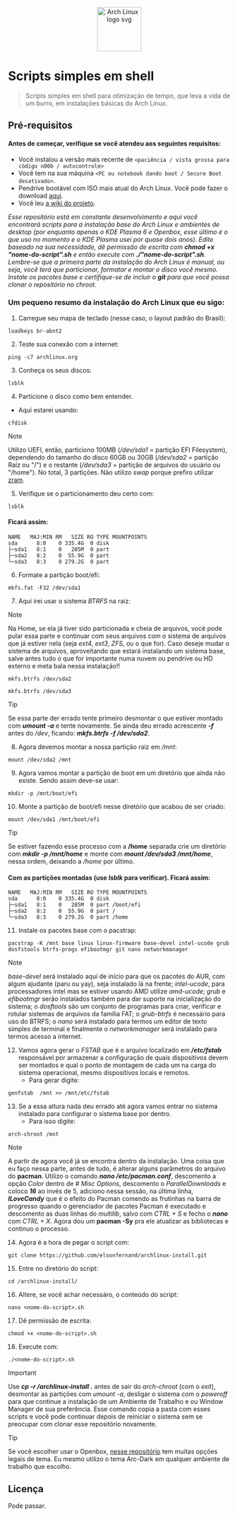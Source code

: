 <p align="center">
  <img height="100" src="https://archlinux.org/static/logos/archlinux-logo-dark-scalable.518881f04ca9.svg" alt="Arch Linux logo svg" >
</p>

# Scripts simples em shell
   
> Scripts simples em shell para otimização de tempo, que leva a vida de um burro, em instalações básicas do Arch Linux.

## Pré-requisitos

#### Antes de começar, verifique se você atendeu aos seguintes requisitos:
- Você instalou a versão mais recente de `<paciência / vista grossa para código n00b / autocontrole>`
- Você tem na sua máquina `<PC ou notebook dando boot / Secure Boot desativado>`.
- Pendrive bootável com ISO mais atual do Arch Linux. Você pode fazer o download <a href="https://archlinux.org/download/" target="blank">aqui</a>.
- Você leu <a href="https://wiki.archlinux.org/title/Installation_guide" target="blank">a wiki do projeto</a>.

*Esse repositório está em constante desenvolvimento e aqui você encontrará scripts para a instalação base do Arch Linux e ambientes de desktop (por enquanto apenas o *KDE Plasma 6* e *Openbox*, esse último é o que uso no momento e o KDE Plasma usei por quase dois anos). Edite baseado na sua necessidade, dê permissão de escrita com ***chmod +x "nome-do-script".sh*** e então execute com ***./"nome-do-script".sh***. Lembre-se que a primeira parte da instalação do Arch Linux é manual, ou seja, você terá que particionar, formatar e montar o disco você mesmo. Instale os pacotes base e certifique-se de incluir o **git** para que você possa clonar o repositório no *chroot*.*

### Um pequeno resumo da instalação do Arch Linux que eu sigo:

01. Carregue seu mapa de teclado (nesse caso, o layout padrão do Brasil):
```
loadkeys br-abnt2
```
02. Teste sua conexão com a internet:
```
ping -c7 archlinux.org
```
03. Conheça os seus discos:
```
lsblk
```
04. Particione o disco como bem entender.
   - Aqui estarei usando:
```
cfdisk
```
> [!NOTE]
> Utilizo UEFI, então, particiono 100MB (*/dev/sda1* = partição EFI Filesystem), dependendo do tamanho do disco 60GB ou 30GB (*/dev/sda2* = partição Raíz ou "/") e o restante (*/dev/sda3* = partição de arquivos do usuário ou "/home"). No total, 3 partições. Não utilizo *swap* porque prefiro utilizar <a href="https://wiki.archlinux.org/title/Zram" target="blank">zram</a>.
05. Verifique se o particionamento deu certo com:
```
lsblk
```
#### Ficará assim:
```
NAME   MAJ:MIN RM   SIZE RO TYPE MOUNTPOINTS
sda      8:0    0 335.4G  0 disk 
├─sda1   8:1    0   285M  0 part 
├─sda2   8:2    0  55.9G  0 part 
└─sda3   8:3    0 279.2G  0 part 
```
06. Formate a partição boot/efi:
```
mkfs.fat -F32 /dev/sda1
```
07. Aqui irei usar o sistema *BTRFS* na raiz:
> [!NOTE]
> Na Home, se ela já tiver sido particionada e cheia de arquivos, você pode pular essa parte e continuar com seus arquivos com o sistema de arquivos que já estiver nela (seja *ext4*, *ext3*, *ZFS*, ou o que for). Caso deseje mudar o sistema de arquivos, aproveitando que estará instalando um sistema base, salve antes tudo o que for importante numa nuvem ou pendrive ou HD externo e meta bala nessa instalação!!
```
mkfs.btrfs /dev/sda2
```
```
mkfs.btrfs /dev/sda3
```
> [!TIP]
> Se essa parte der errado tente primeiro desmontar o que estiver montado com ***umount -a*** e tente novamente. Se ainda deu errado acrescente ***-f*** antes do */dev*, ficando: ***mkfs.btrfs -f /dev/sda2***.
08. Agora devemos montar a nossa partição raiz em */mnt*:
```
mount /dev/sda2 /mnt
```
09. Agora vamos montar a partição de boot em um diretório que ainda não existe. Sendo assim deve-se usar:
```
mkdir -p /mnt/boot/efi
```
10. Monte a partição de boot/efi nesse diretório que acabou de ser criado:
```
mount /dev/sda1 /mnt/boot/efi
```
> [!TIP]
> Se estiver fazendo esse processo com a **/home** separada crie um diretório com ***mkdir -p /mnt/home*** e monte com ***mount /dev/sda3 /mnt/home***, nessa ordem, deixando a */home* por último.

#### Com as partições montadas (use *lsblk* para verificar). Ficará assim:
```
NAME   MAJ:MIN RM   SIZE RO TYPE MOUNTPOINTS
sda      8:0    0 335.4G  0 disk 
├─sda1   8:1    0   285M  0 part /boot/efi
├─sda2   8:2    0  55.9G  0 part /
└─sda3   8:3    0 279.2G  0 part /home
```

11. Instale os pacotes base com o pacstrap:
```
pacstrap -K /mnt base linux linux-firmware base-devel intel-ucode grub dosfstools btrfs-progs efibootmgr git nano networkmanager
```
> [!NOTE]
> *base-devel* será instalado aqui de início para que os pacotes do AUR, com algum ajudante (paru ou yay), seja instalado lá na frente; *intel-ucode*, para processadores intel mas se estiver usando AMD utilize *amd-ucode*; *grub* e *efibootmgr* serão instalados também para dar suporte na inicialização do sistema; o *dosftools* são um conjunto de programas para criar, verificar e rotular sistemas de arquivos da família FAT; o *grub-btrfs* é necessário para uso do BTRFS; o *nano* será instalado para termos um editor de texto simples de terminal e finalmente o *networkmanager* será instalado para termos acesso a internet.
12. Vamos agora gerar o *FSTAB* que é o arquivo localizado em ***/etc/fstab*** responsável por armazenar a configuração de quais dispositivos devem ser montados e qual o ponto de montagem de cada um na carga do sistema operacional, mesmo dispositivos locais e remotos. 
    - Para gerar digite:
```
genfstab  /mnt >> /mnt/etc/fstab
```
13. Se a essa altura nada deu errado até agora vamos entrar no sistema instalado para configurar o sistema base por dentro.
    - Para isso digite:
```
arch-chroot /mnt
```
> [!NOTE]
> A partir de agora você já se encontra dentro da instalação. Uma coisa que eu faço nessa parte, antes de tudo, é alterar alguns parâmetros do arquivo do **pacman**. Utilizo o comando ***nano /etc/pacman.conf***, descomento a opção *Color* dentro de *# Misc Options*, descomento o *ParallelDownloads* e coloco ***16*** ao invés de 5, adiciono nessa sessão, na última linha, ***ILoveCandy*** que é o efeito do Pacman comendo as frutinhas na barra de progresso quando o gerenciador de pacotes Pacman é executado e descomento as duas linhas do *multilib*, salvo com *CTRL + S* e fecho o ***nano*** com *CTRL + X*. Agora dou um **pacman -Sy** pra ele atualizar as bibliotecas e continuo o processo.
14. Agora é a hora de pegar o script com:
```
git clone https://github.com/elsonfernand/archlinux-install.git
```
15. Entre no diretório do script:
```
cd /archlinux-install/
```
16. Altere, se você achar necessáro, o conteúdo do script:
```
nano <nome-do-script>.sh
```
17. Dê permissão de escrita:
```
chmod +x <nome-do-script>.sh
```
18. Execute com:
```
./<nome-do-script>.sh
```
> [!IMPORTANT]
> Use ***cp -r /archlinux-install .*** antes de sair do *arch-chroot* (com o *exit*), desmontar as partições com *umount -a*, desligar o sistema com o *poweroff* para que continue a instalação de um Ambiente de Trabalho e ou Window Manager de sua preferência. Esse comando copia a pasta com esses scripts e você pode continuar depois de reiniciar o sistema sem se preocupar com clonar esse repositório novamente.

> [!TIP]
> Se você escolher usar o Openbox, <a href="https://github.com/addy-dclxvi/openbox-theme-collections" target="blank">nesse repositório</a> tem muitas opções legais de tema. Eu mesmo utilizo o tema Arc-Dark em qualquer ambiente de trabalho que escolho.

## Licença

Pode passar.
